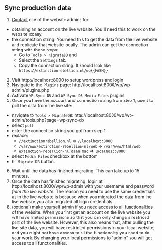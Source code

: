 ## Sync production data

1. [Contact](/SUPPORT.md) one of the website admins for:
  - obtaining an account on the live website. You'll need this to work on the
  website locally.
  - the connection string. You need this to get the data from the live website
  and replicate that website locally. The admin can get the connection string
  with these steps: 
    - Go to `Tools > MigrateDB`
    and 
    - Select the `Settings` tab.
    - Copy the connection string. It should
   look like `https://extinctionrebellion.nl/wp{{HASH}}` 
2. Visit http://localhost:8000 to setup wordpress and login
3. Navigate to the `Plugins` page: http://localhost:8000/wp/wp-admin/plugins.php
4. Activate `WP Sync DB` and `WP Sync DB Media Files` plugins
5. Once you have the account and connection string from step 1, use it to pull
   the data from the live site:
  - navigate to `Tools > MigrateDB`: http://localhost:8000/wp/wp-admin/tools.php?page=wp-sync-db
  - select `pull` 
  - enter the connection string you got from step 1
  - replace: 
    - `//extinctionrebellion.nl` => `//localhost:8000` 
    - `/var/www/extinction-rebellion-nl/web` => `/var/www/html/web` 
    - `extinction-rebellion-nl.daan-mac` => `localhost:8000`
  - select `Media Files` checkbox at the bottom 
  - hit `Migrate DB` button. 
6. Wait until the data has finished migrating. This can take up to 15 minutes.
7. Once the data has finished migrating, login at
   http://localhost:8000/wp/wp-admin with your username and password _from the
   live website_. The reason you need to use the same credentials as in the live
   website is because when you migrated the data from the live website you also
   migrated all login credentials. 
8. (optional) [make yourself admin](docs/becoming_admin.md) if you need access
   to all functionalities of the website. When you first get an account on the
   live website you will have limited permissions so that you can only change a
   restriced part of the live website. However, this also means that, after
   pulling the live site data, you will have restricted permissions in your
   local website, and you might not have access to all the functionality you
   need to do your work. By changing your local permissions to "admin" you will
   get access to all functionalities. 
